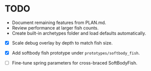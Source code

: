 # TODO
- Document remaining features from PLAN.md.
- Review performance at larger fish counts.
- Create built-in archetypes folder and load defaults automatically.
- [x] Scale debug overlay by depth to match fish size.
- [x] Add softbody fish prototype under `prototypes/softbody_fish`.
- [ ] Fine-tune spring parameters for cross-braced SoftBodyFish.

